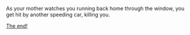 As your mother watches you running back home through the window, you get hit by another speeding car, killing you. 

[The end!](/1PART.md)
